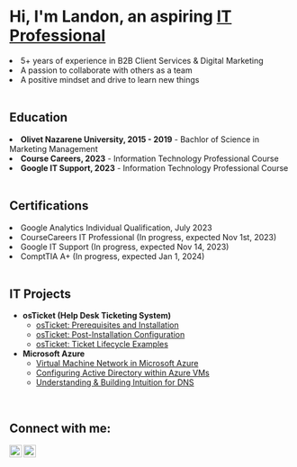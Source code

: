 <h1 algin="left">Hi, I'm Landon, an aspiring <a href="https://www.linkedin.com/in/martinlandon">IT Professional</a></i></h1>
  <li>5+ years of experience in B2B Client Services & Digital Marketing</li>
  <li>A passion to collaborate with others as a team</li>
  <li>A positive mindset and drive to learn new things</li>
</ul>
<br>

<!--- Education --->

<h2 align = "left">Education</h2>
  <li><b>Olivet Nazarene University, 2015 - 2019</b> - Bachlor of Science in Marketing Management</li>
  <li><b>Course Careers, 2023</b> - Information Technology Professional Course</li>
  <li><b>Google IT Support, 2023</b> - Information Technology Professional Course</li>
</ul>
<br>

<!--- Certifications --->

<h2 align = "left">Certifications</h2>

  <li>Google Analytics Individual Qualification, July 2023</li>
  <li>CourseCareers IT Professional (In progress, expected Nov 1st, 2023)</li>
  <li>Google IT Support (In progress, expected Nov 14, 2023)</li>
  <li>ComptTIA A+ (In progress, expected Jan 1, 2024)</li>
</ul>
<br>

  <!--- IT Projects --->

<h2 align = "left">IT Projects</h2>

- <b>osTicket (Help Desk Ticketing System)</b>
  - [osTicket: Prerequisites and Installation](https://github.com/landonbmartin/osticket-prereqs)
  - [osTicket: Post-Installation Configuration](https://github.com/landonbmartin/post-install-config)
  - [osTicket: Ticket Lifecycle Examples](https://github.com/landonbmartin/ticket-lifecycle)
- <b>Microsoft Azure</b>
  - [Virtual Machine Network in Microsoft Azure](https://github.com/landonbmartin/vm-network)
  - [Configuring Active Directory within Azure VMs](https://github.com/landonbmartin/configure-ad)
  - [Understanding & Building Intuition for DNS](https://github.com/landonbmartin/DNS)
</ul>
<br>

<h2>Connect with me:</h2>

[<img align="left" alt="Landon | LinkedIn" width="22px" src="https://cdn.jsdelivr.net/npm/simple-icons@v3/icons/linkedin.svg" />][linkedin]
[<img align="left" alt="Landon | Instagram" width="22px" src="https://cdn.jsdelivr.net/npm/simple-icons@v3/icons/instagram.svg" />][instagram]

[linkedin]: https://www.linkedin.com/in/martinlandon
[instagram]: https://www.instagram.com/iamlandonmartin/
